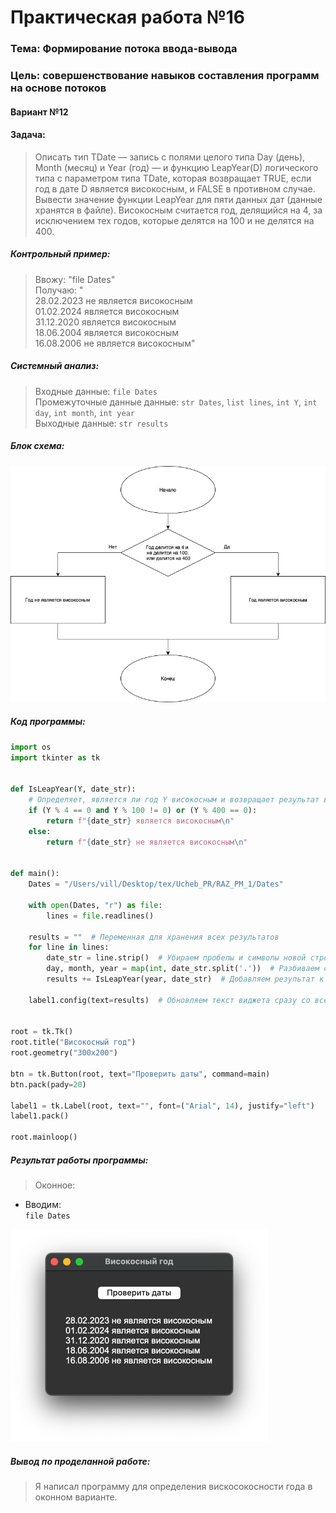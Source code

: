 # Практическая работа №16 #
### Тема: Формирование  потока ввода-вывода ###
### Цель: совершенствование навыков составления  программ  на основе потоков ###
#### Вариант №12 ####
#### Задача: ####

> Описать тип TDate — запись с полями целого типа Day (день), Month (месяц) и Year (год) — и функцию LeapYear(D) логического типа с параметром типа TDate, которая возвращает TRUE, если год в дате D является високосным, и FALSE в противном случае. Вывести значение функции LeapYear для пяти данных дат (данные хранятся в файле). Високосным считается год, делящийся на 4, за исключением тех годов, которые делятся на 100 и не делятся на 400.  

##### Контрольный пример: #####

> Ввожу: "file Dates"  
> Получаю: "  
28.02.2023 не является високосным  
01.02.2024 является високосным  
31.12.2020 является високосным  
18.06.2004 является високосным  
16.08.2006 не является високосным"


##### Системный анализ: #####

>Входные данные: `file Dates`  
>Промежуточные данные данные: `str Dates`, `list lines`, `int Y`, `int day`, `int month`, `int year`      
>Выходные данные: `str results`  


##### Блок схема: #####
![dimm1.png](dimm1.png)


##### Код программы: #####

```python
import os
import tkinter as tk


def IsLeapYear(Y, date_str):
    # Определяет, является ли год Y високосным и возвращает результат в виде строки
    if (Y % 4 == 0 and Y % 100 != 0) or (Y % 400 == 0):
        return f"{date_str} является високосным\n"
    else:
        return f"{date_str} не является високосным\n"


def main():
    Dates = "/Users/vill/Desktop/tex/Ucheb_PR/RAZ_PM_1/Dates"

    with open(Dates, "r") as file:
        lines = file.readlines()

    results = ""  # Переменная для хранения всех результатов
    for line in lines:
        date_str = line.strip()  # Убираем пробелы и символы новой строки
        day, month, year = map(int, date_str.split('.'))  # Разбиваем строку и преобразуем части в числа
        results += IsLeapYear(year, date_str)  # Добавляем результат к общей строке

    label1.config(text=results)  # Обновляем текст виджета сразу со всеми результатами


root = tk.Tk()
root.title("Високосный год")
root.geometry("300x200")

btn = tk.Button(root, text="Проверить даты", command=main)
btn.pack(pady=20)

label1 = tk.Label(root, text="", font=("Arial", 14), justify="left")
label1.pack()

root.mainloop()

```

##### Результат работы программы: #####
> Оконное:
* Вводим:  
`file Dates`        

![zad1prim.png](zad1prim.png)


##### Вывод по проделанной работе: #####
> Я написал программу для определения вискосокосности года в оконном варианте.